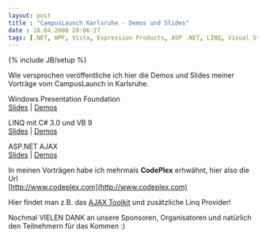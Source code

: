 ```yaml
---
layout: post
title : "CampusLaunch Karlsruhe - Demos und Slides"
date : 18.04.2008 20:06:27
tags: [.NET, WPF, Vista, Expression Products, ASP .NET, LINQ, Visual Studio 2008]
---
```

{% include JB/setup %}

Wie versprochen veröffentliche ich hier die Demos und Slides meiner Vorträge vom CampusLaunch in Karlsruhe.

Windows Presentation Foundation  
[Slides](http://www.vb-magazin.de/vblernen/uploads/CampusLaunch.Wpf.pdf) | [Demos](http://www.vb-magazin.de/vblernen/uploads/CampusLaunch.Wpf.zip)

LINQ mit C# 3.0 und VB 9  
[Slides](http://www.vb-magazin.de/vblernen/uploads/CampusLaunch.Linq.pdf) | [Demos](http://www.vb-magazin.de/vblernen/uploads/CampusLaunch.Linq.zip)

ASP.NET AJAX  
[Slides](http://www.vb-magazin.de/vblernen/uploads/CampusLaunch.Ajax.pdf) | [Demos](http://www.vb-magazin.de/vblernen/uploads/CampusLaunch.Ajax.zip)

In meinen Vorträgen habe ich mehrmals **CodePlex** erhwähnt, hier also die Url  
[http://www.codeplex.com](http://www.codeplex.com)

Hier findet man z.B. das [AJAX Toolkit](http://www.codeplex.com/AtlasControlToolkit) und zusätzliche Linq Provider!

Nochmal VIELEN DANK an unsere Sponsoren, Organisatoren und natürlich den Teilnehmern für das Kommen :)
